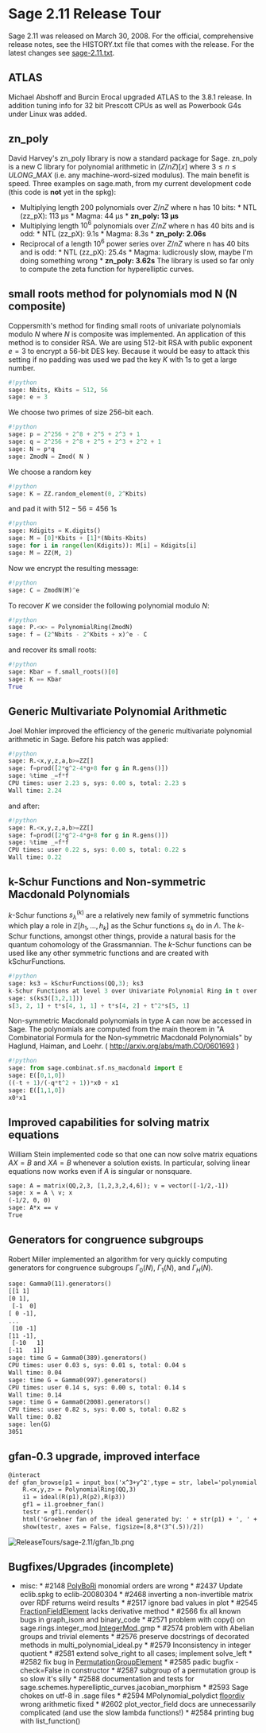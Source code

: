 

# Sage 2.11 Release Tour

Sage 2.11 was released on March 30, 2008. For the official, comprehensive release notes, see the HISTORY.txt file that comes with the release. For the latest changes see <a class="http" href="http://www.sagemath.org/mirror/src/announce/sage-2.11.txt">sage-2.11.txt</a>. 


## ATLAS

Michael Abshoff and Burcin Erocal upgraded ATLAS to the 3.8.1 release. In addition tuning info for 32 bit Prescott CPUs as well as  Powerbook G4s under Linux was added. 


## zn_poly

David Harvey's zn_poly library is now a standard package for Sage. zn_poly is a new C library for polynomial arithmetic in $(Z/nZ)[x]$ where $3 \le n \le ULONG\_MAX$ (i.e. any machine-word-sized modulus). The main benefit is speed. Three examples on sage.math, from my   current development code (this code is **not** yet in the spkg): 

* Multiplying length $200$ polynomials over $Z/nZ$ where n has 10 bits: 
      * NTL (zz_pX): 113 µs 
      * Magma: 44 µs 
      * **zn_poly: 13 µs** 
* Multiplying length $10^6$ polynomials over $Z/nZ$ where n has 40 bits and is odd: 
      * NTL (zz_pX): 9.1s 
      * Magma: 8.3s 
      * **zn_poly: 2.06s** 
* Reciprocal of a length $10^6$ power series over $Z/nZ$ where n has 40 bits and is odd: 
      * NTL (zz_pX): 25.4s 
      * Magma: ludicrously slow, maybe I'm doing something wrong 
      * **zn_poly: 3.62s** 
The library is used so far only to compute the zeta function for hyperelliptic curves. 


## small roots method for polynomials mod N (N composite)

Coppersmith's method for finding small roots of univariate polynomials modulo $N$ where $N$ is composite was implemented. An application of this method is to consider RSA. We are using 512-bit RSA with public exponent $e=3$ to encrypt a 56-bit DES key. Because it would be easy to attack this setting if no padding was used we pad the key $K$ with 1s to get a large number. 


```python
#!python 
sage: Nbits, Kbits = 512, 56
sage: e = 3
```
We choose two primes of size 256-bit each. 


```python
#!python 
sage: p = 2^256 + 2^8 + 2^5 + 2^3 + 1
sage: q = 2^256 + 2^8 + 2^5 + 2^3 + 2^2 + 1
sage: N = p*q
sage: ZmodN = Zmod( N )
```
We choose a random key 


```python
#!python 
sage: K = ZZ.random_element(0, 2^Kbits)
```
and pad it with $512-56=456$ $1$s 


```python
#!python 
sage: Kdigits = K.digits()
sage: M = [0]*Kbits + [1]*(Nbits-Kbits)
sage: for i in range(len(Kdigits)): M[i] = Kdigits[i]
sage: M = ZZ(M, 2)
```
Now we encrypt the resulting message: 


```python
#!python 
sage: C = ZmodN(M)^e
```
To recover $K$ we consider the following polynomial modulo $N$: 


```python
#!python 
sage: P.<x> = PolynomialRing(ZmodN)
sage: f = (2^Nbits - 2^Kbits + x)^e - C
```
and recover its small roots: 


```python
#!python 
sage: Kbar = f.small_roots()[0]
sage: K == Kbar
True
```

## Generic Multivariate Polynomial Arithmetic

Joel Mohler improved the efficiency of the generic multivariate polynomial arithmetic in Sage. Before his patch was applied: 
```python
#!python 
sage: R.<x,y,z,a,b>=ZZ[]
sage: f=prod([2*g^2-4*g+8 for g in R.gens()])
sage: %time _=f*f
CPU times: user 2.23 s, sys: 0.00 s, total: 2.23 s
Wall time: 2.24
```
and after: 


```python
#!python 
sage: R.<x,y,z,a,b>=ZZ[]
sage: f=prod([2*g^2-4*g+8 for g in R.gens()])
sage: %time _=f*f
CPU times: user 0.22 s, sys: 0.00 s, total: 0.22 s
Wall time: 0.22
```

## k-Schur Functions and Non-symmetric Macdonald Polynomials

$k$-Schur functions $s_\lambda^{(k)}$ are a relatively new family of symmetric functions which play a role in $\mathbb{Z}[h_1, \ldots, h_k]$ as the Schur functions $s_\lambda$ do in $\Lambda$.  The $k$-Schur functions, amongst other things, provide a natural basis for the quantum cohomology of the Grassmannian.  The $k$-Schur functions can be used like any other symmetric functions and are created with kSchurFunctions. 
```python
#!python 
sage: ks3 = kSchurFunctions(QQ,3); ks3
k-Schur Functions at level 3 over Univariate Polynomial Ring in t over Rational Field
sage: s(ks3([3,2,1]))
s[3, 2, 1] + t*s[4, 1, 1] + t*s[4, 2] + t^2*s[5, 1]
```
Non-symmetric Macdonald polynomials in type A can now be accessed in Sage.  The polynomials are computed from the main theorem in "A Combinatorial Formula for the Non-symmetric Macdonald Polynomials" by Haglund, Haiman, and Loehr. ( <a href="http://arxiv.org/abs/math.CO/0601693">http://arxiv.org/abs/math.CO/0601693</a> ) 
```python
#!python 
sage: from sage.combinat.sf.ns_macdonald import E
sage: E([0,1,0])
((-t + 1)/(-q*t^2 + 1))*x0 + x1
sage: E([1,1,0])
x0*x1
```

## Improved capabilities for solving matrix equations

William Stein implemented code so that one can now solve matrix equations $AX = B$ and $XA=B$ whenever a solution exists.  In particular, solving linear equations now works even if $A$ is singular or nonsquare.  
```txt
sage: A = matrix(QQ,2,3, [1,2,3,2,4,6]); v = vector([-1/2,-1])
sage: x = A \ v; x
(-1/2, 0, 0)
sage: A*x == v
True
```

## Generators for congruence subgroups

Robert Miller implemented an algorithm for very quickly  computing generators for congruence subgroups $\Gamma_0(N)$, $\Gamma_1(N)$, and $\Gamma_H(N)$.  
```txt
sage: Gamma0(11).generators()
[[1 1]
[0 1],
 [-1  0]
[ 0 -1],
...
 [10 -1]
[11 -1],
 [-10   1]
[-11   1]]
sage: time G = Gamma0(389).generators()
CPU times: user 0.03 s, sys: 0.01 s, total: 0.04 s
Wall time: 0.04
sage: time G = Gamma0(997).generators()
CPU times: user 0.14 s, sys: 0.00 s, total: 0.14 s
Wall time: 0.14
sage: time G = Gamma0(2008).generators()
CPU times: user 0.82 s, sys: 0.00 s, total: 0.82 s
Wall time: 0.82
sage: len(G)
3051  
```

## gfan-0.3 upgrade, improved interface


```txt
@interact
def gfan_browse(p1 = input_box('x^3+y^2',type = str, label='polynomial 1: '), p2 = input_box('y^3+z^2',type = str, label='polynomial 2: '), p3 = input_box('z^3+x^2',type = str, label='polynomial 3: ')):
    R.<x,y,z> = PolynomialRing(QQ,3)
    i1 = ideal(R(p1),R(p2),R(p3))
    gf1 = i1.groebner_fan()
    testr = gf1.render()
    html('Groebner fan of the ideal generated by: ' + str(p1) + ', ' + str(p2) + ', ' + str(p3))
    show(testr, axes = False, figsize=[8,8*(3^(.5))/2])
```
![ReleaseTours/sage-2.11/gfan_1b.png](ReleaseTours/sage-2.11/gfan_1b.png) 


## Bugfixes/Upgrades (incomplete)

* misc: 
      * #2148  <a href="/PolyBoRi">PolyBoRi</a> monomial orders are wrong 
      * #2437  Update eclib.spkg to eclib-20080304 
      * #2468  inverting a non-invertible matrix over RDF returns weird results 
      * #2517  ignore bad values in plot 
      * #2545  <a href="/FractionFieldElement">FractionFieldElement</a> lacks derivative method 
      * #2566  fix all known bugs in graph_isom and binary_code 
      * #2571  problem with copy() on sage.rings.integer_mod.<a href="/IntegerMod">IntegerMod</a>_gmp 
      * #2574  problem with Abelian groups and trivial elements 
      * #2576  preserve docstrings of decorated methods in multi_polynomial_ideal.py 
      * #2579  Inconsistency in integer quotient 
      * #2581  extend solve_right to all cases; implement solve_left 
      * #2582  fix bug in <a href="/PermutationGroupElement">PermutationGroupElement</a> 
      * #2585  padic bugfix - check=False in constructor 
      * #2587  subgroup of a permutation group is so slow it's silly 
      * #2588  documentation and tests for sage.schemes.hyperelliptic_curves.jacobian_morphism 
      * #2593  Sage chokes on utf-8 in .sage files 
      * #2594  MPolynomial_polydict <ins>floordiv</ins> wrong arithmetic fixed 
      * #2602  plot_vector_field docs are unnecessarily complicated (and use the slow lambda functions!) 
      * #2584  printing bug with list_function() 